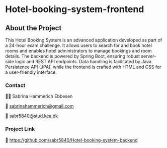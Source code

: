 # Hotel-booking-system-frontend

## About the Project
This Hotel Booking System is an advanced application developed as part of a 24-hour exam challenge. It allows users to search for and book hotel rooms and enables hotel administrators to manage bookings and room details. The backend is powered by Spring Boot, ensuring robust server-side logic and REST API endpoints. Data handling is facilitated by Java Persistence API (JPA), while the frontend is crafted with HTML and CSS for a user-friendly interface.

### Contact

👩🏼 Sabrina Hammerich Ebbesen

📩 sabrinahammerich@gmail.com 

📩 sabr5840@stud.kea.dk

### Project Link

🔗 https://github.com/sabr5840/Hotel-booking-system-backend

